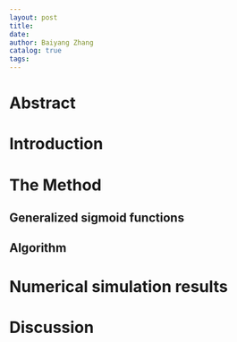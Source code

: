 ```yaml
---
layout: post
title: 
date: 
author: Baiyang Zhang
catalog: true
tags:
---
```


# Abstract


# Introduction










# The Method



## Generalized sigmoid functions


## Algorithm






# Numerical simulation results



# Discussion